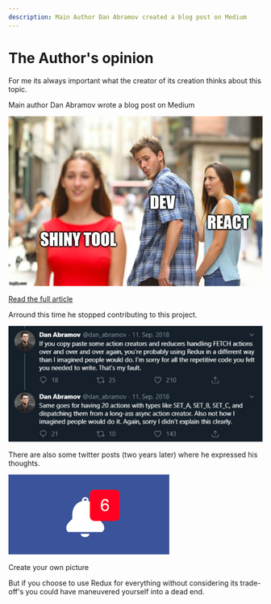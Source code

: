```yaml
---
description: Main Author Dan Abramov created a blog post on Medium
---
```


# The Author's opinion

For me its always important what the creator of its creation thinks about this topic.

Main author Dan Abramov wrote a blog post on Medium

![](.gitbook/assets/image%20%283%29.png)

[Read the full article](https://medium.com/@dan_abramov/you-might-not-need-redux-be46360cf367)

Arround this time he stopped contributing to this project.

![](.gitbook/assets/image%20%282%29.png)

There are also some twitter posts \(two years later\) where he expressed his thoughts.

![](.gitbook/assets/image%20%285%29.png)

Create your own picture

But if you choose to use Redux for everything without considering its trade-off's you could have maneuvered yourself into a dead end.

